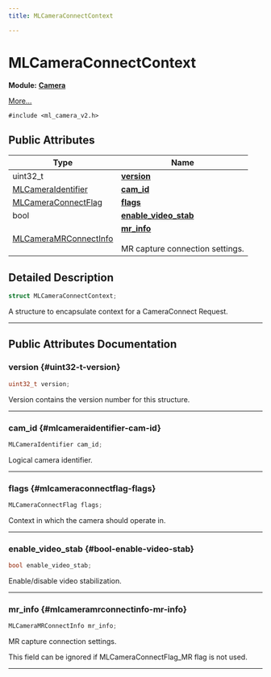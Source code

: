 ```yaml
---
title: MLCameraConnectContext

---
```


# MLCameraConnectContext

**Module:** **[Camera](/api-ref/api/Modules/group___camera/group___camera.md)**



 [More...](#detailed-description)


`#include <ml_camera_v2.h>`

## Public Attributes

| Type           | Name           |
| -------------- | -------------- |
| uint32_t | **[version](/api-ref/api/Modules/group___camera/struct_m_l_camera_connect_context.md#uint32-t-version)**  |
| [MLCameraIdentifier](/api-ref/api/Modules/group___camera/group___camera.md#enums-mlcameraidentifier) | **[cam_id](/api-ref/api/Modules/group___camera/struct_m_l_camera_connect_context.md#mlcameraidentifier-cam-id)**  |
| [MLCameraConnectFlag](/api-ref/api/Modules/group___camera/group___camera.md#enums-mlcameraconnectflag) | **[flags](/api-ref/api/Modules/group___camera/struct_m_l_camera_connect_context.md#mlcameraconnectflag-flags)**  |
| bool | **[enable_video_stab](/api-ref/api/Modules/group___camera/struct_m_l_camera_connect_context.md#bool-enable-video-stab)**  |
| [MLCameraMRConnectInfo](/api-ref/api/Modules/group___camera/struct_m_l_camera_m_r_connect_info.md) | **[mr_info](/api-ref/api/Modules/group___camera/struct_m_l_camera_connect_context.md#mlcameramrconnectinfo-mr-info)** <br></br>MR capture connection settings.  |

## Detailed Description

```cpp
struct MLCameraConnectContext;
```


A structure to encapsulate context for a CameraConnect Request. 





-----------
## Public Attributes Documentation

### version {#uint32-t-version}

```cpp
uint32_t version;
```


Version contains the version number for this structure. 





-----------

### cam_id {#mlcameraidentifier-cam-id}

```cpp
MLCameraIdentifier cam_id;
```


Logical camera identifier. 





-----------

### flags {#mlcameraconnectflag-flags}

```cpp
MLCameraConnectFlag flags;
```


Context in which the camera should operate in. 





-----------

### enable_video_stab {#bool-enable-video-stab}

```cpp
bool enable_video_stab;
```


Enable/disable video stabilization. 





-----------

### mr_info {#mlcameramrconnectinfo-mr-info}

```cpp
MLCameraMRConnectInfo mr_info;
```

MR capture connection settings. 

This field can be ignored if MLCameraConnectFlag_MR flag is not used. 





-----------

